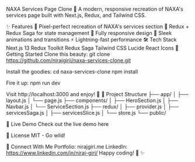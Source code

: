 NAXA Services Page Clone 🚀
A modern, responsive recreation of NAXA's services page built with Next.js, Redux, and Tailwind CSS.

✨ Features
🎯 Pixel-perfect recreation of NAXA's services section
🔄 Redux + Redux Saga for state management
📱 Fully responsive design
🎨 Sleek animations and transitions
⚡ Lightning-fast performance
🛠️ Tech Stack
Next.js 13
Redux Toolkit
Redux Saga
Tailwind CSS
Lucide React Icons
🚀 Getting Started
Clone this beauty:
git clone https://github.com/nirajgirii/naxa-services-clone.git

Install the goodies:
cd naxa-services-clone
npm install

Fire it up:
npm run dev

Visit http://localhost:3000 and enjoy! 🎉
📁 Project Structure
├── app/
│ ├── layout.js
│ └── page.js
├── components/
│ ├── HeroSection.js
│ ├── Navbar.js
│ └── ServiceSection.js
├── redux/
│ ├── provider.js
│ ├── servicesSaga.js
│ ├── servicesSlice.js
│ └── store.js
└── public/

🌟 Live Demo
Check out the live demo here

📝 License
MIT - Go wild!

🤝 Connect With Me
Portfolio: nirajgiri.me
LinkedIn: https://www.linkedin.com/in/niraj-giri/
Happy coding! 🎨 ✨

